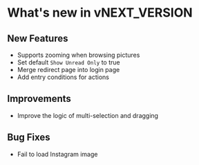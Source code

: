 # What's new in vNEXT_VERSION

## New Features

- Supports zooming when browsing pictures
- Set default `Show Unread Only` to true
- Merge redirect page into login page
- Add entry conditions for actions

## Improvements

- Improve the logic of multi-selection and dragging

## Bug Fixes

- Fail to load Instagram image
